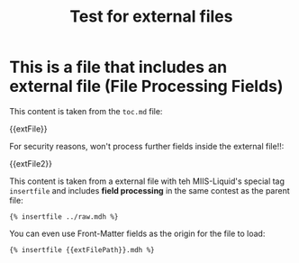 ﻿---
title: Test for external files
data: a,b,c,d,e
extFile: ~/toc.md
extFile2: ../raw.mdh
extFilePath: ../raw
---
# This is a file that includes an external file (File Processing Fields)

This content is taken from the `toc.md` file:

{{extFile}}

For security reasons, won't process further fields inside the external file!!:

{{extFile2}}

This content is taken from a external file with teh MIIS-Liquid's special tag `insertfile` and includes **field processing** in the same contest as the parent file:

```
{% insertfile ../raw.mdh %}
```

You can even use Front-Matter fields as the origin for the file to load:

```
{% insertfile {{extFilePath}}.mdh %}
```